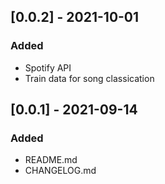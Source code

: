 ## [0.0.2] - 2021-10-01

### Added

- Spotify API
- Train data for song classication

## [0.0.1] - 2021-09-14

### Added

- README.md
- CHANGELOG.md
